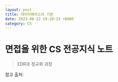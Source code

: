 ```yaml
---
layout: post
title: 데이터베이스의 기본  
date: 2023-08-22 19:20:23 +0900
category: CS
---
```

# 면접을 위한 CS 전공지식 노트  
> EDR과 정규화 과정    



참고 출처:  


